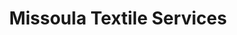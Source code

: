 ---
title: "Missoula Textile Services"
url: /missoula/missoula-textile-services/
shop: Wäscherei
---